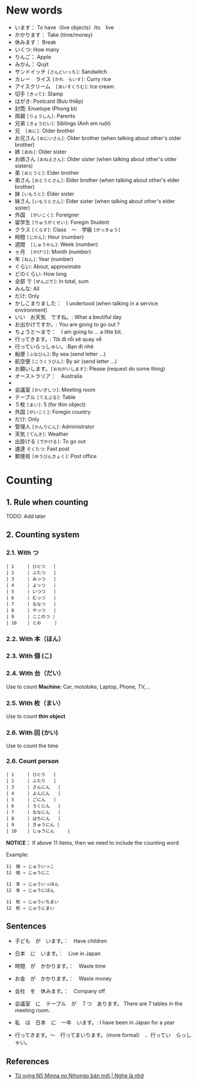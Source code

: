 # New words
* います： To have（live objects）/to　live
* かかります： Take (time/money)
* 休みます： Break
* いくつ: How many
* りんご： Apple
* みかん： Quýt
* サンドイッチ `[さんどいっち]`: Sandwitch
* カレー　ライス `[かれ　らいす]`: Curry rice
* アイスクリーム　`[あいすくりむ]`: Ice cream
* 切手 `[きって]`: Stamp
* はがき: Postcard (Bưu thiếp)
* 封筒: Envelope (Phong bì)
* 両親 `[りょうしん]`: Parents
* 兄弟 `[きょうだい]`: Siblings (Anh em ruột)
* 兄　`[あに]`: Older brother
* お兄さん `[おにいさん]`: Older brother (when talking about other's older brother)
* 姉 `[あね]`: Older sister
* お姉さん `[おねえさん]`: Older sister (when talking about other's older sisters)
* 弟 `[おとうと]`: Elder brother
* 弟さん `[おとうとさん]`: Elder brother (when talking about other's elder brother)
* 妹 `[いもうと]`: Elder sister
* 妹さん `[いもうとさん]`: Elder sister (when talking about other's elder sister)
* 外国　`[がいこく]`: Foreigner
* 留学生 `[りゅうがくせい]`: Foregin Student
* クラス `[くらす]`: Class　〜　学級 `[がっきゅう]`
* 時間 `[じかん]`: Hour (number)
* 週間　`[しゅうかん]`: Week (number)
* ヶ月　`[かげつ]`: Month (number)
* 年 `[ねん]`: Year (number)
* ぐらい: About, approximate
* どのくらい: How long
* 全部 で `[ぜんぶで]`: In total, sum
* みんな: All
* だけ: Only
* かしこまりました：　I undertood (when talking in a service environment)
* いい　お天気　ですね。: What a beutiful day
* お出かけですか。: You are going to go out ?
* ちょうと〜まで：　I am going to ... a litte bit.
* 行ってきます。: Tôi đi rồi sẽ quay về
* 行っていらっしゃい。:Bạn đi nhé
* 船便 `[ふなびん]`: By sea (send letter ...)
* 航空便 `[こうくうびん]`: By air (send letter ...)
* お願いします。`[おねがいします]`: Please (request do some thing)
* オーストラリア：　Australia
* 
* 会議室 `[かいぎしつ]`: Meeting room
* テーブル `[てえぶる]`: Table
* ５枚 `[まい]`: 5 (for thin object)
* 外国 `[がいこく]`: Foregin country
* だけ: Only
* 管理人 `[かんりにん]`: Administrator
* 天気 `[てんき]`: Weather
* 出掛ける `[でかける]`: To go out
* 速達 `そくたつ`: Fast post
* 郵便局 `[ゆうびんきょく]`: Post office

# Counting
## 1. Rule when counting
TODO: Add later

## 2. Counting system
### 2.1. With つ
```
| 1     | ひとつ   |
| 2     | ふたつ   |
| 3     | みっつ   |
| 4     | よっつ   |
| 5     | いつつ   |
| 6     | むっつ   |
| 7     | ななつ   |
| 8     | やっつ   |
| 9     | ここのつ |
| 10    | とお     |
```

### 2.2. With 本（ほん）
### 2.3. With 個 (こ)
### 2.4. With 台（だい）
Use to count **Machine**: Car, motobike, Laptop, Phone, TV,...

### 2.5. With 枚（まい）
Use to count **thin object**

### 2.6. With 回 (かい)
Use to count the time 

### 2.6. Count person
```
| 1     | ひとり   |
| 2     | ふたり   |
| 3     | さんにん   |
| 4     | よんにん   |
| 5     | ごにん   |
| 6     | ろくにん   |
| 7     | ななにん   |
| 8     | はちにん   |
| 9     | きゅうにん |
| 10    | じゅうにん     |
```

**NOTICE：**
If above 11 items, then we need to include the counting word

Example:
```
11　個 → じゅういっこ
12　個 → じゅうにこ

11　本 → じゅういっほん
12　本 → じゅうにほん

11　枚 → じゅういちまい
12　枚 → じゅうにまい
```


## Sentences
* 子ども　が　います。：　Have children
* 日本　に　います。：　Live in Japan
* 時間　が　かかります。：　Waste time
* お金　が　かかります。：　Waste money
* 会社　を　休みます。：　Company off



* 会議室　に　テーブル　が　７つ　あります。 There are 7 tables in the meeting room.
* 私　は　日本　に　一年　います。: I have been in Japan for a year
* 行ってきます。〜　行ってまいります。（more formal）　、行ってい　らっしゃい。

## References
* [Từ vựng N5 Minna no Nihongo bản mới | Nghe là nhớ](https://www.youtube.com/watch?v=d_wfY6lrHxA)